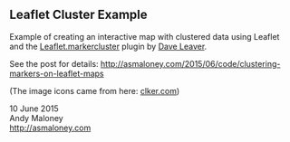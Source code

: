 Leaflet Cluster Example
--

Example of creating an interactive map with clustered data using Leaflet and the [Leaflet.markercluster](https://github.com/Leaflet/Leaflet.markercluster) plugin by [Dave Leaver](https://github.com/danzel).

See the post for details: http://asmaloney.com/2015/06/code/clustering-markers-on-leaflet-maps

(The image icons came from here: [clker.com](http://www.clker.com/clipart-google-maps-pin-blue.html))

10 June 2015  
Andy Maloney  
http://asmaloney.com
